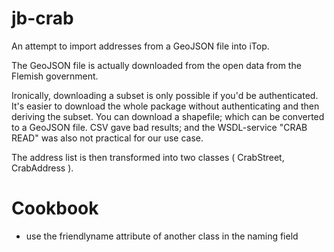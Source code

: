 # jb-crab

An attempt to import addresses from a GeoJSON file into iTop.

The GeoJSON file is actually downloaded from the open data from the Flemish government. 

Ironically, downloading a subset is only possible if you'd be authenticated. 
It's easier to download the whole package without authenticating and then deriving the subset. 
You can download a shapefile; which can be converted to a GeoJSON file. 
CSV gave bad results; and the WSDL-service "CRAB READ" was also not practical for our use case.

The address list is then transformed into two classes ( CrabStreet, CrabAddress ).

# Cookbook
- use the friendlyname attribute of another class in the naming field
